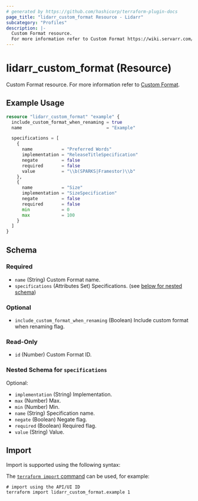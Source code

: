 ```yaml
---
# generated by https://github.com/hashicorp/terraform-plugin-docs
page_title: "lidarr_custom_format Resource - Lidarr"
subcategory: "Profiles"
description: |-
  Custom Format resource.
  For more information refer to Custom Format https://wiki.servarr.com/lidarr/settings#custom-formats.
---
```


# lidarr_custom_format (Resource)

<!-- subcategory:Profiles -->
Custom Format resource.
For more information refer to [Custom Format](https://wiki.servarr.com/lidarr/settings#custom-formats).

## Example Usage

```terraform
resource "lidarr_custom_format" "example" {
  include_custom_format_when_renaming = true
  name                                = "Example"

  specifications = [
    {
      name           = "Preferred Words"
      implementation = "ReleaseTitleSpecification"
      negate         = false
      required       = false
      value          = "\\b(SPARKS|Framestor)\\b"
    },
    {
      name           = "Size"
      implementation = "SizeSpecification"
      negate         = false
      required       = false
      min            = 0
      max            = 100
    }
  ]
}
```

<!-- schema generated by tfplugindocs -->
## Schema

### Required

- `name` (String) Custom Format name.
- `specifications` (Attributes Set) Specifications. (see [below for nested schema](#nestedatt--specifications))

### Optional

- `include_custom_format_when_renaming` (Boolean) Include custom format when renaming flag.

### Read-Only

- `id` (Number) Custom Format ID.

<a id="nestedatt--specifications"></a>
### Nested Schema for `specifications`

Optional:

- `implementation` (String) Implementation.
- `max` (Number) Max.
- `min` (Number) Min.
- `name` (String) Specification name.
- `negate` (Boolean) Negate flag.
- `required` (Boolean) Required flag.
- `value` (String) Value.

## Import

Import is supported using the following syntax:

The [`terraform import` command](https://developer.hashicorp.com/terraform/cli/commands/import) can be used, for example:

```shell
# import using the API/UI ID
terraform import lidarr_custom_format.example 1
```
